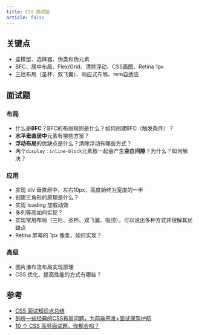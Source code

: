 ```yaml
---
title: CSS 面试题
article: false
---
```


## 关键点

- 盒模型、选择器、伪类和伪元素
- BFC、居中布局、Flex/Grid、清除浮动、CSS画图、Retina 1px
- 三栏布局（圣杯、双飞翼）、响应式布局、rem自适应

## 面试题

### 布局

- 什么是**BFC**？BFC的布局规则是什么？如何创建BFC（触发条件）？
- **水平垂直居中**元素有哪些方案？
- **浮动布局**的优缺点是什么？清除浮动有哪些方式？
- 两个`display：inline-block`元素放一起会产生**空白间隙**？为什么？如何解决？

### 应用

- 实现 div 垂直居中，左右10px，高度始终为宽度的一半
- 创建三角形的原理是什么？
- 实现 loading 加载动效
- 多列等高如何实现？
- 实现常用布局（三栏、圣杯、双飞翼、吸顶），可以说出多种方式并理解其优缺点
- Retina 屏幕的 1px 像素，如何实现？

### 高级

- 图片瀑布流布局实现原理
- CSS 优化、提高性能的方式有哪些？

## 参考

- [CSS 面试知识点总结](https://github.com/CavsZhouyou/Front-End-Interview-Notebook/blob/master/Css/Css.md)
- [剖析一些经典的CSS布局问题，为前端开发+面试保驾护航](https://juejin.cn/post/6844903962529759239)
- [10 个 CSS 高频面试题，你都会吗？](https://mp.weixin.qq.com/s/e_gXXJTFocNxDaG0U_iB_g)
